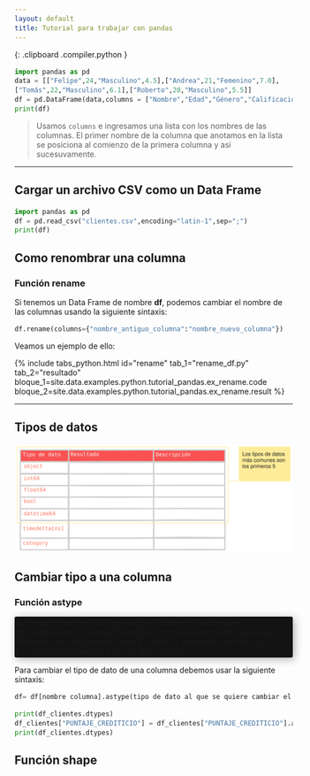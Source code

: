 ```yaml
---
layout: default
title: Tutorial para trabajar con pandas
---
```



{: .clipboard .compiler.python }
```py
import pandas as pd
data = [["Felipe",24,"Masculino",4.5],["Andrea",21,"Femenino",7.0],
["Tomás",22,"Masculino",6.1],["Roberto",20,"Masculino",5.5]]
df = pd.DataFrame(data,columns = ["Nombre","Edad","Género","Calificación"])
print(df)
```

> Usamos `columns` e ingresamos una lista con los nombres de las columnas. El primer nombre de la columna que anotamos en la lista se posiciona al comienzo de la primera columna y así sucesuvamente.


---

## Cargar un archivo CSV como un Data Frame


```py
import pandas as pd
df = pd.read_csv("clientes.csv",encoding="latin-1",sep=";")
print(df)
```


## Como renombrar una columna

### Función rename

Si tenemos un Data Frame de nombre **df**, podemos cambiar el nombre de las columnas usando la siguiente sintaxis:

```py
df.rename(columns={"nombre_antiguo_columna":"nombre_nuevo_columna"})
```

Veamos un ejemplo de ello:

{% include tabs_python.html 
	id="rename"
	tab_1="rename_df.py"
	tab_2="resultado"
	bloque_1=site.data.examples.python.tutorial_pandas.ex_rename.code
	bloque_2=site.data.examples.python.tutorial_pandas.ex_rename.result
%}

---


## Tipos de datos

![tipos](assets/tipos_de_datos.svg)

## Cambiar tipo a una columna

### Función astype

<p style="border-radius: 3px;background-color: #131313; padding: 3px; box-shadow: 3px 3px 15px #00000050">Al cargar un archivo CSV, puede que los datos no se carguen correctamente. Por ejemplo, podría ocurrir que una columna que tiene decimales se cargue como texto. Es decir, la columna es de tipo <code class="language-plaintext">object</code>, y nos gustaría que pasará a ser de tipo <code class="language-plaintext">float64</code>.</p>

Para cambiar el tipo de dato de una columna debemos usar la siguiente sintaxis:


```py
df= df[nombre columna].astype(tipo de dato al que se quiere cambiar el tipo de la columna)
```

```py
print(df_clientes.dtypes)
df_clientes["PUNTAJE_CREDITICIO"] = df_clientes["PUNTAJE_CREDITICIO"].astype("float64")
print(df_clientes.dtypes)
```

## Función shape


